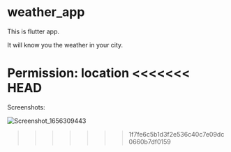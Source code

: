 # weather_app

This is flutter app.

It will know you the weather in your city.

Permission:
	location
<<<<<<< HEAD
=======
	
Screenshots:


![Screenshot_1656309443](https://user-images.githubusercontent.com/68473706/175879333-55a8c9c6-4b40-412b-a3b5-59c52afc5952.png)
>>>>>>> 1f7fe6c5b1d3f2e536c40c7e09dc0660b7df0159
